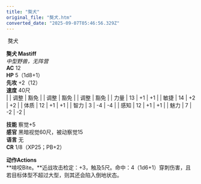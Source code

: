 ```yaml
---
title: "獒犬"
original_file: "獒犬.htm"
converted_date: "2025-09-07T05:46:56.329Z"
---
```


﻿ 獒犬   

****獒犬 Mastiff****  
*中型野兽，无阵营*  
**AC** 12  
**HP** 5（1d8+1）  
**先攻** +2（12）  
**速度** 40尺  
|  | 调整 | 豁免 |  | 调整 | 豁免 |  | 调整 | 豁免 |
| 力量 | 13 | +1 | +1 |  | 敏捷 | 14 | +2 | +2 |  | 体质 | 12 | +1 | +1 |
| 智力 | 3 | -4 | -4 |  | 感知 | 12 | +1 | +1 |  | 魅力 | 7 | -2 | -2 |

**技能** 察觉+5  
**感官** 黑暗视觉60尺，被动察觉15  
**语言** 无  
**CR** 1/8（XP25；PB+2）

****动作Actions****  
**啃咬Bite。**近战攻击检定：+3，触及5尺。命中：4（1d6+1）穿刺伤害，且若目标体型不超过大型，则其还会陷入倒地状态。